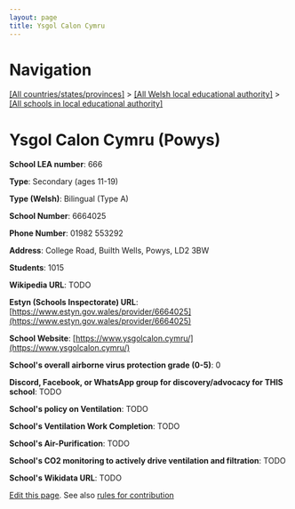 ```yaml
---
layout: page
title: Ysgol Calon Cymru
---
```

# Navigation

[[All countries/states/provinces]](../../..) > [[All Welsh local educational authority]](../..) > [[All schools in local educational authority]](..)

# Ysgol Calon Cymru (Powys)

**School LEA number**: 666

**Type**: Secondary (ages 11-19)

**Type (Welsh)**: Bilingual (Type A)

**School Number**: 6664025

**Phone Number**: 01982 553292

**Address**: College Road, Builth Wells, Powys, LD2 3BW

**Students**: 1015

**Wikipedia URL**: TODO

**Estyn (Schools Inspectorate) URL**: [https://www.estyn.gov.wales/provider/6664025](https://www.estyn.gov.wales/provider/6664025)

**School Website**: [https://www.ysgolcalon.cymru/](https://www.ysgolcalon.cymru/)

**School's overall airborne virus protection grade (0-5)**: 0

**Discord, Facebook, or WhatsApp group for discovery/advocacy for THIS school**: TODO

**School's policy on Ventilation**: TODO

**School's Ventilation Work Completion**: TODO

**School's Air-Purification**: TODO

**School's CO2 monitoring to actively drive ventilation and filtration**: TODO

**School's Wikidata URL**: TODO




[Edit this page](https://github.com/ventilate-schools/Wales/edit/prif/./Powys/Ysgol_Calon_Cymru.md). See also [rules for contribution](../../../contribution-rules/)